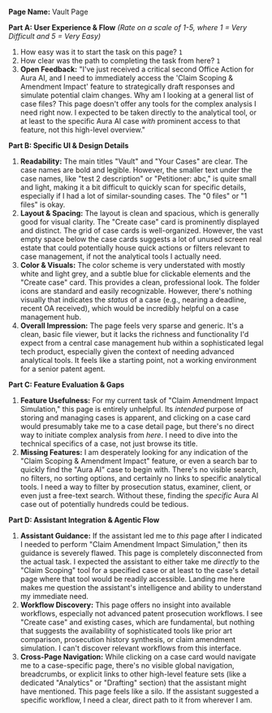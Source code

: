 **Page Name:** Vault Page

**Part A: User Experience & Flow**
*(Rate on a scale of 1-5, where 1 = Very Difficult and 5 = Very Easy)*
1. How easy was it to start the task on this page? `1`
2. How clear was the path to completing the task from here? `1`
3. **Open Feedback:** "I've just received a critical second Office Action for Aura AI, and I need to immediately access the 'Claim Scoping & Amendment Impact' feature to strategically draft responses and simulate potential claim changes. Why am I looking at a general list of case files? This page doesn't offer any tools for the complex analysis I need right now. I expected to be taken directly to the analytical tool, or at least to the specific Aura AI case *with* prominent access to that feature, not this high-level overview."

**Part B: Specific UI & Design Details**
1. **Readability:** The main titles "Vault" and "Your Cases" are clear. The case names are bold and legible. However, the smaller text under the case names, like "test 2 description" or "Petitioner: abc," is quite small and light, making it a bit difficult to quickly scan for specific details, especially if I had a lot of similar-sounding cases. The "0 files" or "1 files" is okay.
2. **Layout & Spacing:** The layout is clean and spacious, which is generally good for visual clarity. The "Create case" card is prominently displayed and distinct. The grid of case cards is well-organized. However, the vast empty space below the case cards suggests a lot of unused screen real estate that could potentially house quick actions or filters relevant to case management, if not the analytical tools I actually need.
3. **Color & Visuals:** The color scheme is very understated with mostly white and light grey, and a subtle blue for clickable elements and the "Create case" card. This provides a clean, professional look. The folder icons are standard and easily recognizable. However, there's nothing visually that indicates the *status* of a case (e.g., nearing a deadline, recent OA received), which would be incredibly helpful on a case management hub.
4. **Overall Impression:** The page feels very sparse and generic. It's a clean, basic file viewer, but it lacks the richness and functionality I'd expect from a central case management hub within a sophisticated legal tech product, especially given the context of needing advanced analytical tools. It feels like a starting point, not a working environment for a senior patent agent.

**Part C: Feature Evaluation & Gaps**
1. **Feature Usefulness:** For my current task of "Claim Amendment Impact Simulation," this page is entirely unhelpful. Its *intended* purpose of storing and managing cases is apparent, and clicking on a case card would presumably take me to a case detail page, but there's no direct way to initiate complex analysis from *here*. I need to dive into the technical specifics of a case, not just browse its title.
2. **Missing Features:** I am desperately looking for any indication of the "Claim Scoping & Amendment Impact" feature, or even a search bar to quickly find the "Aura AI" case to begin with. There's no visible search, no filters, no sorting options, and certainly no links to specific analytical tools. I need a way to filter by prosecution status, examiner, client, or even just a free-text search. Without these, finding the *specific* Aura AI case out of potentially hundreds could be tedious.

**Part D: Assistant Integration & Agentic Flow**
1. **Assistant Guidance:** If the assistant led me to *this* page after I indicated I needed to perform "Claim Amendment Impact Simulation," then its guidance is severely flawed. This page is completely disconnected from the actual task. I expected the assistant to either take me *directly* to the "Claim Scoping" tool for a specified case or at least to the case's detail page where that tool would be readily accessible. Landing me here makes me question the assistant's intelligence and ability to understand my immediate need.
2. **Workflow Discovery:** This page offers no insight into available workflows, especially not advanced patent prosecution workflows. I see "Create case" and existing cases, which are fundamental, but nothing that suggests the availability of sophisticated tools like prior art comparison, prosecution history synthesis, or claim amendment simulation. I can't discover relevant workflows from this interface.
3. **Cross-Page Navigation:** While clicking on a case card would navigate me to a case-specific page, there's no visible global navigation, breadcrumbs, or explicit links to other high-level feature sets (like a dedicated "Analytics" or "Drafting" section) that the assistant might have mentioned. This page feels like a silo. If the assistant suggested a specific workflow, I need a clear, direct path to it from wherever I am.
